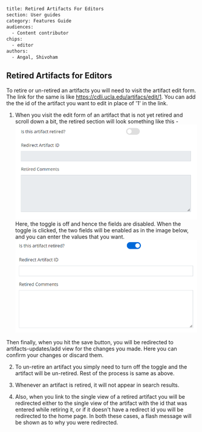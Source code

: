 ```
title: Retired Artifacts For Editors
section: User guides
category: Features Guide
audiences:
  - Content contributor
chips:
  - editor
authors:
  - Angal, Shivoham

```
<h2>Retired Artifacts for Editors</h2>

To retire or un-retired an artifacts you will need to visit the artifact edit form. The link for the same is like https://cdli.ucla.edu/artifacs/edit/1. You can add the the id of the artifact you want to edit in place of '1' in the link.

1. When you visit the edit form of an artifact that is not yet retired and scroll down a bit, the retired section will look something like this -
![toggle off](toggle_off.png) <br>
Here, the toggle is off and hence the fields are disabled. When the toggle is clicked, the two fields will be enabled as in the image below, and you can enter the values that you want. <br>
![toggle on](toggle_on.png)

Then finally, when you hit the save button, you will be redirected to artifacts-updates/add view for the changes you made. Here you can confirm your changes or discard them.

2. To un-retire an artifact you simply need to turn off the toggle and the artifact will be un-retired. Rest of the process is same as above.

3. Whenever an artifact is retired, it will not appear in search results.

4. Also, when you link to the single view of a retired artifact you will be redirected either to the single view of the artifact with the id that was entered while retiring it, or if it doesn't have a redirect id you will be redirected to the home page. In both these cases, a flash message will be shown as to why you were redirected.
